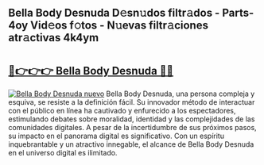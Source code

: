 ## Bella Body Desnuda D𝚎sn𝚞dos filtr𝚊dos - Parts-4oy Vid𝚎os f𝚘tos - N𝚞evas filtr𝚊ciones atr𝚊ctivas 4k4ym

# <h2><a href="http://mbde8z.tromn.icu/?c=Bella+Body+Desnuda">🔗👉👉👉 Bella Body Desnuda 🔗🔗</a></h2>

[![Bella Body Desnuda nuevo](https://i.imgur.com/pEAQMta.gif)](http://mbde8z.tromn.icu/?c=Bella+Body+Desnuda)
Bella Body Desnuda, una persona compleja y esquiva, se resiste a la definición fácil. Su innovador método de interactuar con el público en línea ha cautivado y enfurecido a los espectadores, estimulando debates sobre moralidad, identidad y las complejidades de las comunidades digitales. A pesar de la incertidumbre de sus próximos pasos, su impacto en el panorama digital es significativo. Con un espíritu inquebrantable y un atractivo innegable, el alcance de Bella Body Desnuda en el universo digital es ilimitado.
